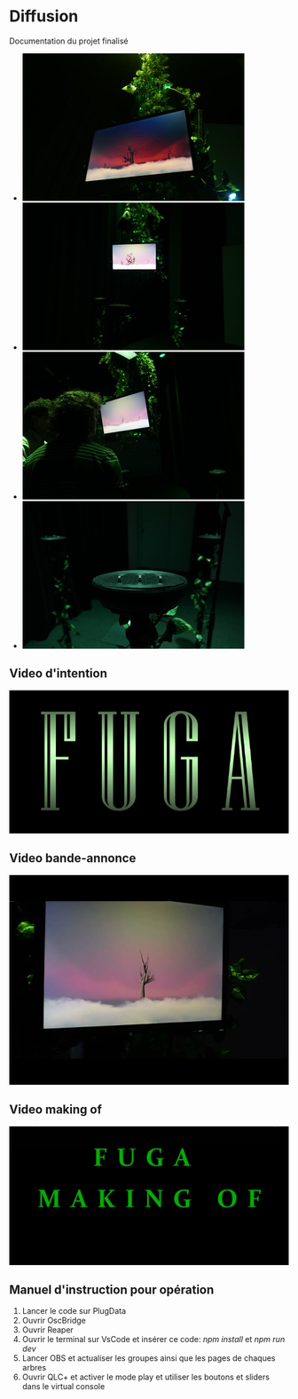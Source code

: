 # Diffusion

Documentation du projet finalisé 

* ![écran1](../50_diffusion/ecran1.jpg)
* ![face](../50_diffusion/face.jpg)
* ![haut](../50_diffusion/haut.jpg)
* ![support](../50_diffusion/support.jpg)


## Video d'intention
 [![Vidéo explicative](../Assets/Images/synopsis/miniature-intention.png)](https://youtu.be/rhUf4A05L-w)

## Video bande-annonce
 [![Vidéo promotionnel](../Assets/Images/Realisation/fuga-teaser.jpg)](https://youtu.be/Akxtp_6DiVc)

## Video making of 
 [![Vidéo making-of](../50_diffusion/making-off-miniature.PNG)](https://youtu.be/vc4ROoVuDpA)


## Manuel d'instruction pour opération

1. Lancer le code sur PlugData
2. Ouvrir OscBridge
3. Ouvrir Reaper
4. Ouvrir le terminal sur VsCode et insérer ce code: *npm install* et *npm run dev*
5. Lancer OBS et actualiser les groupes ainsi que les pages de chaques arbres
6. Ouvrir QLC+ et activer le mode play et utiliser les boutons et sliders dans le virtual console
